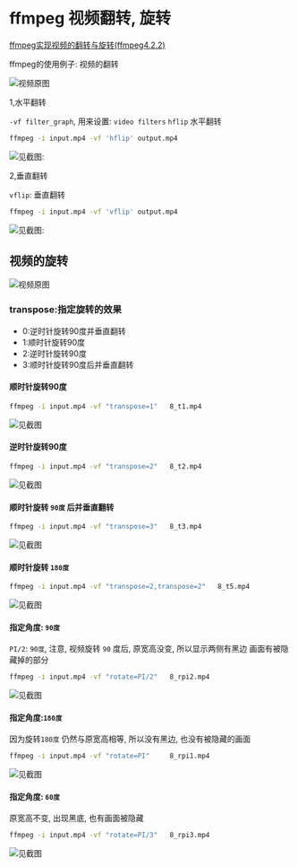# ffmpeg 视频翻转, 旋转

[ffmpeg实现视频的翻转与旋转(ffmpeg4.2.2)](https://www.cnblogs.com/architectforest/p/12818543.html)

ffmpeg的使用例子: 视频的翻转

![视频原图](https://img2020.cnblogs.com/blog/1938691/202005/1938691-20200502161939967-345790991.jpg)

1,水平翻转

`-vf filter_graph`, 用来设置: `video filters`
`hflip` 水平翻转

```bash
ffmpeg -i input.mp4 -vf 'hflip' output.mp4
```

![见截图:](https://img2020.cnblogs.com/blog/1938691/202005/1938691-20200502162120463-605599130.jpg)

2,垂直翻转

`vflip`: 垂直翻转

```bash
ffmpeg -i input.mp4 -vf 'vflip' output.mp4
```

![见截图:](https://img2020.cnblogs.com/blog/1938691/202005/1938691-20200502162137398-584823859.jpg)

## 视频的旋转

![视频原图](https://img2020.cnblogs.com/blog/1938691/202005/1938691-20200502161951676-743922203.jpg)

### transpose:指定旋转的效果

+ 0:逆时针旋转90度并垂直翻转
+ 1:顺时针旋转90度
+ 2:逆时针旋转90度
+ 3:顺时针旋转90度后并垂直翻转

#### 顺时针旋转90度

```bash
ffmpeg -i input.mp4 -vf "transpose=1"   8_t1.mp4
```

![见截图](https://img2020.cnblogs.com/blog/1938691/202005/1938691-20200502162413286-887070744.jpg)

#### 逆时针旋转90度

```bash
ffmpeg -i input.mp4 -vf "transpose=2"   8_t2.mp4
```

![见截图](https://img2020.cnblogs.com/blog/1938691/202005/1938691-20200502162431109-511710229.jpg)

#### 顺时针旋转 `90度` 后并垂直翻转

```bash
ffmpeg -i input.mp4 -vf "transpose=3"   8_t3.mp4
```

![见截图](https://img2020.cnblogs.com/blog/1938691/202005/1938691-20200502162442177-666802292.jpg)

#### 顺时针旋转 `180度`

```bash
ffmpeg -i input.mp4 -vf "transpose=2,transpose=2"   8_t5.mp4
```

![见截图](https://img2020.cnblogs.com/blog/1938691/202005/1938691-20200502162454247-346495176.jpg)

#### 指定角度: `90度`

`PI/2`: `90度`, 注意, 视频旋转 `90` 度后, 原宽高没变, 所以显示两侧有黑边
画面有被隐藏掉的部分

```bash
ffmpeg -i input.mp4 -vf "rotate=PI/2"   8_rpi2.mp4
```

![见截图](https://img2020.cnblogs.com/blog/1938691/202005/1938691-20200502162655753-419511003.jpg)

#### 指定角度:`180度`

因为旋转`180度` 仍然与原宽高相等, 所以没有黑边, 也没有被隐藏的画面

```bash
ffmpeg -i input.mp4 -vf "rotate=PI"     8_rpi1.mp4
```

![见截图](https://img2020.cnblogs.com/blog/1938691/202005/1938691-20200502162714216-1093635458.jpg)

#### 指定角度: `60度`

原宽高不变, 出现黑底, 也有画面被隐藏

```bash
ffmpeg -i input.mp4 -vf "rotate=PI/3"   8_rpi3.mp4
```

![见截图](https://img2020.cnblogs.com/blog/1938691/202005/1938691-20200502162724850-1800936188.jpg)
